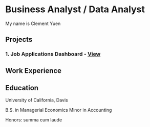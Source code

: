 # Business Analyst / Data Analyst

My name is Clement Yuen

## Projects

### 1. Job Applications Dashboard - [View](./project_page1.md)



## Work Experience  

## Education

University of California, Davis

B.S. in Managerial Economics
Minor in Accounting

Honors: summa cum laude
